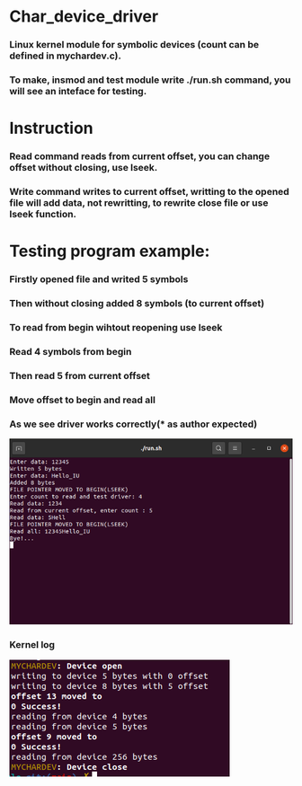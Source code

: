 # Char_device_driver
### Linux kernel module for symbolic devices (count can be defined in mychardev.c).

### To make, insmod and test module write ./run.sh command, you will see an inteface for testing.

# Instruction
### Read command reads from current offset, you can change offset without closing, use lseek.
### Write command writes to current offset, writting to the opened file will add data, not rewritting, to rewrite close file or use lseek function.

# Testing program example:
### Firstly opened file and writed 5 symbols
### Then without closing added 8 symbols (to current offset)
### To read from begin wihtout reopening use lseek
### Read 4 symbols from begin
### Then read 5 from current offset
### Move offset to begin and read all
### As we see driver works correctly(* as author expected)
![Im1](./images/1.png)
### Kernel log
![Im2](./images/2.png)

